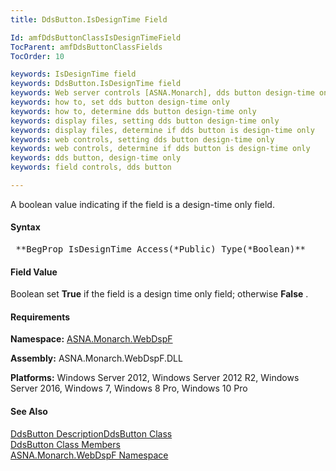 ```yaml
---
title: DdsButton.IsDesignTime Field

Id: amfDdsButtonClassIsDesignTimeField
TocParent: amfDdsButtonClassFields
TocOrder: 10

keywords: IsDesignTime field
keywords: DdsButton.IsDesignTime field
keywords: Web server controls [ASNA.Monarch], dds button design-time only
keywords: how to, set dds button design-time only
keywords: how to, determine dds button design-time only
keywords: display files, setting dds button design-time only
keywords: display files, determine if dds button is design-time only
keywords: web controls, setting dds button design-time only
keywords: web controls, determine if dds button is design-time only
keywords: dds button, design-time only
keywords: field controls, dds button

---
```


A boolean value indicating if the field is a design-time only field.

#### Syntax
<pre class="syntax"> **BegProp IsDesignTime Access(*Public) Type(*Boolean)** </pre>

#### Field Value
Boolean set **True** if the field is a design time only field; otherwise **False** .

#### Requirements
**Namespace:** [ASNA.Monarch.WebDspF](amfWebDspFNamespace.html)

**Assembly:** ASNA.Monarch.WebDspF.DLL

**Platforms:** Windows Server 2012, Windows Server 2012 R2, Windows Server 2016, Windows 7, Windows 8 Pro, Windows 10 Pro

#### See Also
[DdsButton Description](amfUnderstandingButtons.html)[DdsButton Class](amfDdsButtonClass.html) <br /> [ DdsButton Class Members](amfDdsButtonClassMembers.html) <br /> [ ASNA.Monarch.WebDspF Namespace](amfWebDspFNamespace.html) 
